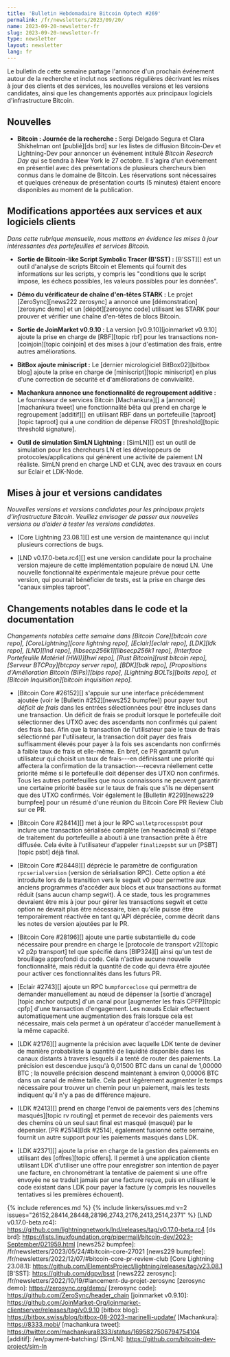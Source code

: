 ```yaml
---
title: 'Bulletin Hebdomadaire Bitcoin Optech #269'
permalink: /fr/newsletters/2023/09/20/
name: 2023-09-20-newsletter-fr
slug: 2023-09-20-newsletter-fr
type: newsletter
layout: newsletter
lang: fr
---
```

Le bulletin de cette semaine partage l'annonce d'un prochain événement autour de la recherche et inclut nos sections régulières
décrivant les mises à jour des clients et des services, les nouvelles versions et les versions candidates, ainsi que les changements
apportés aux principaux logiciels d'infrastructure Bitcoin.

## Nouvelles

- **Bitcoin : Journée de la recherche :** Sergi Delgado Segura et Clara Shikhelman ont [publié][ds brd] sur les listes
  de diffusion Bitcoin-Dev et Lightning-Dev pour annoncer un événement intitulé _Bitcoin Research Day_ qui se tiendra à New York
  le 27 octobre. Il s'agira d'un événement en présentiel avec des présentations de plusieurs chercheurs bien connus dans le domaine
  de Bitcoin. Les réservations sont nécessaires et quelques créneaux de présentation courts (5 minutes) étaient encore disponibles
  au moment de la publication.

## Modifications apportées aux services et aux logiciels clients

*Dans cette rubrique mensuelle, nous mettons en évidence les mises à jour
intéressantes des portefeuilles et services Bitcoin.*

- **Sortie de Bitcoin-like Script Symbolic Tracer (B'SST) :** [B'SST][] est un outil d'analyse de scripts Bitcoin et Elements qui
  fournit des informations sur les scripts, y compris les "conditions que le script impose, les échecs possibles, les valeurs
  possibles pour les données".

- **Démo du vérificateur de chaîne d'en-têtes STARK :** Le projet [ZeroSync][news222 zerosync] a annoncé une [démonstration][zerosync demo]
  et un [dépôt][zerosync code] utilisant les STARK pour prouver et vérifier une chaîne d'en-têtes de blocs Bitcoin.

- **Sortie de JoinMarket v0.9.10 :** La version [v0.9.10][joinmarket v0.9.10] ajoute la prise en charge de [RBF][topic rbf] pour
  les transactions non-[coinjoin][topic coinjoin] et des mises à jour d'estimation des frais, entre autres améliorations.

- **BitBox ajoute miniscript :** Le [dernier micrologiciel BitBox02][bitbox blog] ajoute la prise en charge de
  [miniscript][topic miniscript] en plus d'une correction de sécurité et d'améliorations de convivialité.

- **Machankura annonce une fonctionnalité de regroupement additive :** Le fournisseur de services Bitcoin [Machankura][] a
  [annoncé][machankura tweet] une fonctionnalité bêta qui prend en charge le regroupement [additif][] en utilisant RBF dans un
  portefeuille [taproot][topic taproot] qui a une condition de dépense FROST [threshold][topic threshold signature].

- **Outil de simulation SimLN Lightning :** [SimLN][] est un outil de simulation pour les chercheurs LN et les développeurs de
  protocoles/applications qui génèrent une activité de paiement LN réaliste. SimLN prend en charge LND et CLN, avec des travaux
  en cours sur Eclair et LDK-Node.

## Mises à jour et versions candidates

*Nouvelles versions et versions candidates pour les principaux projets d’infrastructure
Bitcoin. Veuillez envisager de passer aux nouvelles versions ou d’aider à tester
les versions candidates.*

- [Core Lightning 23.08.1][] est une version de maintenance qui inclut plusieurs corrections de bugs.

- [LND v0.17.0-beta.rc4][] est une version candidate pour la prochaine version majeure de cette implémentation populaire de nœud LN.
  Une nouvelle fonctionnalité expérimentale majeure prévue pour cette version, qui pourrait bénéficier de tests, est la prise en charge
  des "canaux simples taproot".

## Changements notables dans le code et la documentation

*Changements notables cette semaine dans [Bitcoin Core][bitcoin core repo], [CoreLightning][core lightning repo], [Eclair][eclair repo],
[LDK][ldk repo], [LND][lnd repo], [libsecp256k1][libsecp256k1 repo], [Interface Portefeuille Matériel (HWI)][hwi repo],
[Rust Bitcoin][rust bitcoin repo], [Serveur BTCPay][btcpay server repo], [BDK][bdk repo],
[Propositions d'Amélioration Bitcoin (BIPs)][bips repo], [Lightning BOLTs][bolts repo], et
[Bitcoin Inquisition][bitcoin inquisition repo].*

- [Bitcoin Core #26152][] s'appuie sur une interface précédemment ajoutée (voir le [Bulletin #252][news252 bumpfee]) pour payer
  tout _déficit de frais_ dans les entrées sélectionnées pour être incluses dans une transaction. Un déficit de frais se produit
  lorsque le portefeuille doit sélectionner des UTXO avec des ascendants non confirmés qui paient des frais bas. Afin que la transaction
  de l'utilisateur paie le taux de frais sélectionné par l'utilisateur, la transaction doit payer des frais suffisamment élevés pour
  payer à la fois ses ascendants non confirmés à faible taux de frais et elle-même. En bref, ce PR garantit qu'un utilisateur qui choisit
  un taux de frais---en définissant une priorité qui affectera la confirmation de la transaction---recevra réellement cette priorité
  même si le portefeuille doit dépenser des UTXO non confirmés. Tous les autres portefeuilles que nous connaissons ne peuvent garantir
  une certaine priorité basée sur le taux de frais que s'ils ne dépensent que des UTXO confirmés. Voir également le
  [Bulletin #229][news229 bumpfee] pour un résumé d'une réunion du Bitcoin Core PR Review Club sur ce PR.

- [Bitcoin Core #28414][] met à jour le RPC `walletprocesspsbt` pour inclure une transaction sérialisée complète (en hexadécimal)
  si l'étape de traitement du portefeuille a abouti à une transaction prête à être diffusée. Cela évite à l'utilisateur d'appeler
  `finalizepsbt` sur un [PSBT][topic psbt] déjà final.

- [Bitcoin Core #28448][] déprécie le paramètre de configuration `rpcserialversion` (version de sérialisation RPC). Cette option a
  été introduite lors de la transition vers le segwit v0 pour permettre aux anciens programmes d'accéder aux blocs et aux transactions
  au format réduit (sans aucun champ segwit). À ce stade, tous les programmes devraient être mis à jour pour gérer les transactions
  segwit et cette option ne devrait plus être nécessaire, bien qu'elle puisse être temporairement réactivée en tant qu'API dépréciée,
  comme décrit dans les notes de version ajoutées par le PR.

- [Bitcoin Core #28196][] ajoute une partie substantielle du code nécessaire pour prendre en charge le [protocole de transport
  v2][topic v2 p2p transport] tel que spécifié dans [BIP324][] ainsi qu'un test de brouillage approfondi du code. Cela n'active aucune
  nouvelle fonctionnalité, mais réduit la quantité de code qui devra être ajoutée pour activer ces fonctionnalités dans les futurs PR.

- [Eclair #2743][] ajoute un RPC `bumpforceclose` qui permettra de demander manuellement au nœud de dépenser la [sortie
  d'ancrage][topic anchor outputs] d'un canal pour [augmenter les frais CPFP][topic cpfp] d'une transaction d'engagement. Les nœuds
  Eclair effectuent automatiquement une augmentation des frais lorsque cela est nécessaire, mais cela permet à un opérateur d'accéder
  manuellement à la même capacité.

- [LDK #2176][] augmente la précision avec laquelle LDK tente de deviner de manière probabiliste la quantité de liquidité disponible
  dans les canaux distants à travers lesquels il a tenté de router des paiements. La précision est descendue jusqu'à 0,01500 BTC dans
  un canal de 1,00000 BTC ; la nouvelle précision descend maintenant à environ 0,00006 BTC dans un canal de même taille. Cela peut
  légèrement augmenter le temps nécessaire pour trouver un chemin pour un paiement, mais les tests indiquent qu'il n'y a pas de
  différence majeure.

- [LDK #2413][] prend en charge l'envoi de paiements vers des [chemins masqués][topic rv routing] et permet de recevoir des paiements
  vers des chemins où un seul saut final est masqué (masqué) par le dépensier.
  [PR #2514][ldk #2514], également fusionné cette semaine, fournit un autre support pour les paiements masqués dans LDK.

- [LDK #2371][] ajoute la prise en charge de la gestion des paiements en utilisant des [offres][topic offers]. Il permet à une
  application cliente utilisant LDK d'utiliser une offre pour enregistrer son intention de payer une facture, en chronométrant la
  tentative de paiement si une offre envoyée ne se traduit jamais par une facture reçue, puis en utilisant le code existant dans LDK
  pour payer la facture (y compris les nouvelles tentatives si les premières échouent).

{% include references.md %}
{% include linkers/issues.md v=2 issues="26152,28414,28448,28196,2743,2176,2413,2514,2371" %}
[LND v0.17.0-beta.rc4]: https://github.com/lightningnetwork/lnd/releases/tag/v0.17.0-beta.rc4
[ds brd]: https://lists.linuxfoundation.org/pipermail/bitcoin-dev/2023-September/021959.html
[news252 bumpfee]: /fr/newsletters/2023/05/24/#bitcoin-core-27021
[news229 bumpfee]: /fr/newsletters/2022/12/07/#bitcoin-core-pr-review-club
[Core Lightning 23.08.1]: https://github.com/ElementsProject/lightning/releases/tag/v23.08.1
[B'SST]: https://github.com/dgpv/bsst
[news222 zerosync]: /fr/newsletters/2022/10/19/#lancement-du-projet-zerosync
[zerosync demo]: https://zerosync.org/demo/
[zerosync code]: https://github.com/ZeroSync/header_chain
[joinmarket v0.9.10]: https://github.com/JoinMarket-Org/joinmarket-clientserver/releases/tag/v0.9.10
[bitbox blog]: https://bitbox.swiss/blog/bitbox-08-2023-marinelli-update/
[Machankura]: https://8333.mobi/
[machankura tweet]: https://twitter.com/machankura8333/status/1695827506794754104
[additif]: /en/payment-batching/
[SimLN]: https://github.com/bitcoin-dev-project/sim-ln
